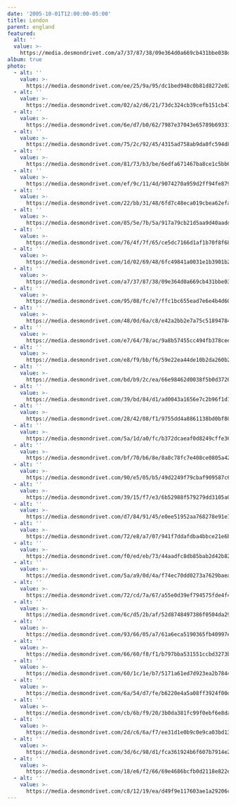 ```yaml
---
date: '2005-10-01T12:00:00-05:00'
title: London
parent: england
featured:
  alt: ''
  value: >-
    https://media.desmondrivet.com/a7/37/87/38/09e364d0a669cb431bbe038d7386fa1095e7364cc4dd29a64e85da04.jpg
album: true
photo:
  - alt: ''
    value: >-
      https://media.desmondrivet.com/ee/25/9a/95/dc1bed948c0b81d8272e027c7065699968a47e5bd0cba98cccd16c88.jpg
  - alt: ''
    value: >-
      https://media.desmondrivet.com/02/a2/d6/21/73dc324cb39cefb151cb47d4cf32f00fb6619b383442962ead204ff7.jpg
  - alt: ''
    value: >-
      https://media.desmondrivet.com/6e/d7/b0/62/7987e37043e65789b693316fd739b5242f7f2fe3c3c5e09fd60512a1.jpg
  - alt: ''
    value: >-
      https://media.desmondrivet.com/75/2c/92/45/4315ad758ab9da0fc594d82b5973689995f495ee7f313cbf5ea4999c.jpg
  - alt: ''
    value: >-
      https://media.desmondrivet.com/81/73/b3/be/6edfa671467ba8ce1c5bb6e90bc9a5e573d91c7f2b838cb37b2e43f0.jpg
  - alt: ''
    value: >-
      https://media.desmondrivet.com/ef/9c/11/4d/9074270a959d2ff94fe879545c32f5911bf22d7e6cacb70de99edd56.jpg
  - alt: ''
    value: >-
      https://media.desmondrivet.com/22/bb/31/48/6fd7c48eca019cbea62efa10a704e7109d1e61ddcfba2d56a2b121e4.jpg
  - alt: ''
    value: >-
      https://media.desmondrivet.com/85/5e/7b/5a/917a79cb21d5aa9d40aadd649fdcf3531a5e103b36fc39c5062dc091.jpg
  - alt: ''
    value: >-
      https://media.desmondrivet.com/76/4f/7f/65/ce5dc7166d1af1b70f8f685beb82bc94ad2fdc90d2bedba9c167a0a0.jpg
  - alt: ''
    value: >-
      https://media.desmondrivet.com/1d/02/69/48/6fc49841a0031e1b3901b25f00a61173b989c94004db4415b6c6c08f.jpg
  - alt: ''
    value: >-
      https://media.desmondrivet.com/a7/37/87/38/09e364d0a669cb431bbe038d7386fa1095e7364cc4dd29a64e85da04.jpg
  - alt: ''
    value: >-
      https://media.desmondrivet.com/95/08/fc/e7/ffc1bc655ead7e6e4b4d600ec60d7825b09a527bcfc67c0e6195c8ee.jpg
  - alt: ''
    value: >-
      https://media.desmondrivet.com/48/0d/6a/c8/e42a2bb2e7a75c5189478422e5ea2be7358ce6fd606c41220b9f4902.jpg
  - alt: ''
    value: >-
      https://media.desmondrivet.com/e7/64/78/ac/9a8b57455cc494fb378cee21af6ecd630859eb98434c95da9b171f72.jpg
  - alt: ''
    value: >-
      https://media.desmondrivet.com/e8/f9/bb/f6/59e22ea44de10b2da260b215c00ac54603cfe815b2966fd62b55f3dc.jpg
  - alt: ''
    value: >-
      https://media.desmondrivet.com/bd/b9/2c/ea/66e98462d0038f5b0d3726ff987f3da07cc7f9e3a193d7c126d1b8bf.jpg
  - alt: ''
    value: >-
      https://media.desmondrivet.com/39/bd/84/d1/ad0043a1656e7c2b96f1d14263e490596d474cc3b373334024f1f60e.jpg
  - alt: ''
    value: >-
      https://media.desmondrivet.com/28/42/08/f1/9755dd4a8861138bd0bf80fff5a625317f91692f16bc85413d4fd0d5.jpg
  - alt: ''
    value: >-
      https://media.desmondrivet.com/5a/1d/a0/fc/b372dcaeaf0d8249cffe36ec154bd8aa8ced5e9acd71a55b1a29e653.jpg
  - alt: ''
    value: >-
      https://media.desmondrivet.com/bf/70/b6/8e/8a8c78fc7e408ce0805a42f7aee117190486e4e35ca289fcfce0eb95.jpg
  - alt: ''
    value: >-
      https://media.desmondrivet.com/90/e5/05/b5/49d2249f79cbaf909587c6fa442a549faf8d30517b6589cfa20c2d49.jpg
  - alt: ''
    value: >-
      https://media.desmondrivet.com/39/15/f7/e3/6b52988f579279dd3105a086152868a81fb53093e4653a9084c1a719.jpg
  - alt: ''
    value: >-
      https://media.desmondrivet.com/d7/84/91/45/e0ee51952aa768278e91e1cc48d53c8938e1ef1dff1f7cd7b4c893b2.jpg
  - alt: ''
    value: >-
      https://media.desmondrivet.com/72/e8/a7/07/941f7ddafdba4bbce21e6bb349d6de83e96ec0fd6e4a2a62bca30a4c.jpg
  - alt: ''
    value: >-
      https://media.desmondrivet.com/f0/ed/eb/73/44aadfc8db85bab2d42b828be6bb882133235a3e9b83256dec60638b.jpg
  - alt: ''
    value: >-
      https://media.desmondrivet.com/5a/a9/0d/4a/f74ec70dd0273a7629baead312e42f03bbade8e8ae1cb5a34be25187.jpg
  - alt: ''
    value: >-
      https://media.desmondrivet.com/72/cd/7a/67/a55e0d39ef794575fde4f4ebb0fa889669e2eab31cf54918f83383b2.jpg
  - alt: ''
    value: >-
      https://media.desmondrivet.com/6c/d5/2b/af/52d8748497386f0504da29119f4ba2a10eb3b456c56afe56dc12cdfd.jpg
  - alt: ''
    value: >-
      https://media.desmondrivet.com/93/66/05/a7/61a6eca5190365fb40997ed20c404501e9b6148df30b6e025068e10f.jpg
  - alt: ''
    value: >-
      https://media.desmondrivet.com/66/60/f8/f1/b797bba531551ccbd3273b1d591ecba8316ea6d2a7a2a05f8e61b3f0.jpg
  - alt: ''
    value: >-
      https://media.desmondrivet.com/60/1c/1e/b7/5171a61ed7d923ea2b7844a1b76deb7ea66d17461d987d744150e13b.jpg
  - alt: ''
    value: >-
      https://media.desmondrivet.com/6a/54/d7/fe/b6220e4a5a08ff3924f00d699642025c02aefaf2614b9bdb656c167f.jpg
  - alt: ''
    value: >-
      https://media.desmondrivet.com/cb/6b/f9/20/3b0da381fc99f0ebf6e8da9afdc6912b143413dd49bd6fd7d54e1886.jpg
  - alt: ''
    value: >-
      https://media.desmondrivet.com/2d/c6/6a/f7/ee31d1e0b9c0e9ca03bd13fbe316997f9f56b349f9b43e9bee66304f.jpg
  - alt: ''
    value: >-
      https://media.desmondrivet.com/3d/6c/98/d1/fca361924b6f607b7914e2881d11ef3270800f3208240c75645f3583.jpg
  - alt: ''
    value: >-
      https://media.desmondrivet.com/18/e6/f2/66/69e4686bcfb0d2118e822edf3a148f695875868e08c94107636520cf.jpg
  - alt: ''
    value: >-
      https://media.desmondrivet.com/c8/12/19/ea/d49f9e117603ae1a29206c72a22799a84afae048df526f97edcb7181.jpg
---
```


